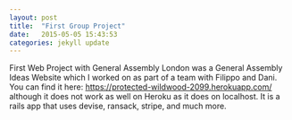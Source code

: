 ```yaml
---
layout: post
title:  "First Group Project"
date:   2015-05-05 15:43:53
categories: jekyll update
---
```

First Web Project with General Assembly London was a General Assembly Ideas Website which I worked on as part of a team with Filippo and Dani.  You can find it here: https://protected-wildwood-2099.herokuapp.com/  although it does not work as well on Heroku as it does on localhost.  It is a rails app that uses devise, ransack, stripe, and much more.


